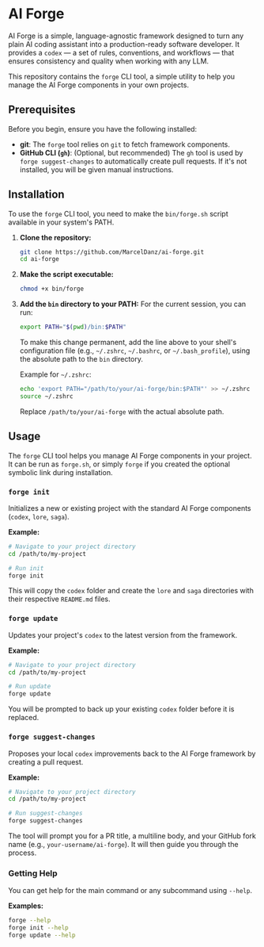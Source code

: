 
# AI Forge

AI Forge is a simple, language-agnostic framework designed to turn any plain AI coding assistant into a production-ready software developer. It provides a `codex` — a set of rules, conventions, and workflows — that ensures consistency and quality when working with any LLM.

This repository contains the `forge` CLI tool, a simple utility to help you manage the AI Forge components in your own projects.

## Prerequisites

Before you begin, ensure you have the following installed:
- **git**: The `forge` tool relies on `git` to fetch framework components.
- **GitHub CLI (`gh`)**: (Optional, but recommended) The `gh` tool is used by `forge suggest-changes` to automatically create pull requests. If it's not installed, you will be given manual instructions.

## Installation

To use the `forge` CLI tool, you need to make the `bin/forge.sh` script available in your system's PATH.

1.  **Clone the repository:**
    ```bash
    git clone https://github.com/MarcelDanz/ai-forge.git
    cd ai-forge
    ```

2.  **Make the script executable:**
    ```bash
    chmod +x bin/forge
    ```

3.  **Add the `bin` directory to your PATH:**
    For the current session, you can run:
    ```bash
    export PATH="$(pwd)/bin:$PATH"
    ```

    To make this change permanent, add the line above to your shell's configuration file (e.g., `~/.zshrc`, `~/.bashrc`, or `~/.bash_profile`), using the absolute path to the `bin` directory.

    Example for `~/.zshrc`:
    ```bash
    echo 'export PATH="/path/to/your/ai-forge/bin:$PATH"' >> ~/.zshrc
    source ~/.zshrc
    ```
    Replace `/path/to/your/ai-forge` with the actual absolute path.

## Usage

The `forge` CLI tool helps you manage AI Forge components in your project. It can be run as `forge.sh`, or simply `forge` if you created the optional symbolic link during installation.

### `forge init`
Initializes a new or existing project with the standard AI Forge components (`codex`, `lore`, `saga`).

**Example:**
```bash
# Navigate to your project directory
cd /path/to/my-project

# Run init
forge init
```
This will copy the `codex` folder and create the `lore` and `saga` directories with their respective `README.md` files.

### `forge update`
Updates your project's `codex` to the latest version from the framework.

**Example:**
```bash
# Navigate to your project directory
cd /path/to/my-project

# Run update
forge update
```
You will be prompted to back up your existing `codex` folder before it is replaced.

### `forge suggest-changes`
Proposes your local `codex` improvements back to the AI Forge framework by creating a pull request.

**Example:**
```bash
# Navigate to your project directory
cd /path/to/my-project

# Run suggest-changes
forge suggest-changes
```
The tool will prompt you for a PR title, a multiline body, and your GitHub fork name (e.g., `your-username/ai-forge`). It will then guide you through the process.

### Getting Help
You can get help for the main command or any subcommand using `--help`.

**Examples:**
```bash
forge --help
forge init --help
forge update --help
```
